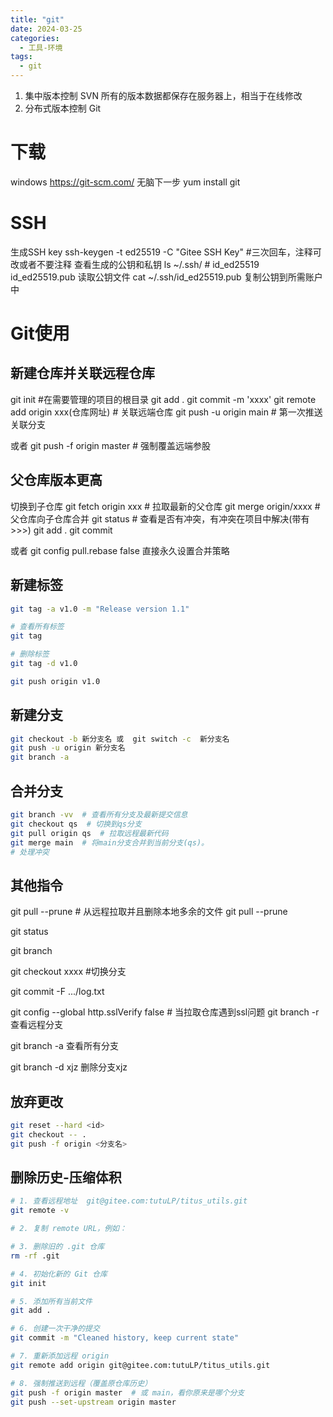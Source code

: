 ```yaml
---
title: "git"
date: 2024-03-25
categories:
  - 工具-环境
tags:
  - git 
---
```


1. 集中版本控制 SVN   所有的版本数据都保存在服务器上，相当于在线修改
2. 分布式版本控制 Git

# 下载

windows  https://git-scm.com/  无脑下一步
yum install git

# SSH

生成SSH key
ssh-keygen -t ed25519 -C "Gitee SSH Key"   #三次回车，注释可改或者不要注释
查看生成的公钥和私钥
ls ~/.ssh/ # id_ed25519  id_ed25519.pub
读取公钥文件
cat ~/.ssh/id_ed25519.pub
复制公钥到所需账户中

# Git使用

## 新建仓库并关联远程仓库

git init #在需要管理的项目的根目录
git add .
git commit -m 'xxxx'
git remote add origin xxx(仓库网址)  # 关联远端仓库
git push -u origin main   # 第一次推送关联分支

或者
git push -f origin master  # 强制覆盖远端参股

## 父仓库版本更高

切换到子仓库
git fetch origin xxx # 拉取最新的父仓库
git merge origin/xxxx # 父仓库向子仓库合并
git status # 查看是否有冲突，有冲突在项目中解决(带有>>>)
git add .
git commit

或者 git config pull.rebase false 直接永久设置合并策略

## 新建标签

```bash
git tag -a v1.0 -m "Release version 1.1"

# 查看所有标签
git tag

# 删除标签
git tag -d v1.0

git push origin v1.0
```

## 新建分支

~~~sh
git checkout -b 新分支名 或  git switch -c  新分支名
git push -u origin 新分支名
git branch -a
~~~

## 合并分支

```sh
git branch -vv  # 查看所有分支及最新提交信息
git checkout qs  # 切换到qs分支
git pull origin qs  # 拉取远程最新代码
git merge main  # 将main分支合并到当前分支(qs)。
# 处理冲突
```



## 其他指令

git pull --prune # 从远程拉取并且删除本地多余的文件 git pull --prune

git status

git branch

git checkout xxxx #切换分支

git commit -F .../log.txt

git config --global http.sslVerify false # 当拉取仓库遇到ssl问题
git branch -r 查看远程分支

git branch -a 查看所有分支

git branch -d xjz 删除分支xjz

## 放弃更改

```sh
git reset --hard <id>
git checkout -- .
git push -f origin <分支名>
```

## 删除历史-压缩体积

```sh
# 1. 查看远程地址  git@gitee.com:tutuLP/titus_utils.git
git remote -v

# 2. 复制 remote URL，例如：

# 3. 删除旧的 .git 仓库
rm -rf .git

# 4. 初始化新的 Git 仓库
git init

# 5. 添加所有当前文件
git add .

# 6. 创建一次干净的提交
git commit -m "Cleaned history, keep current state"

# 7. 重新添加远程 origin
git remote add origin git@gitee.com:tutuLP/titus_utils.git

# 8. 强制推送到远程（覆盖原仓库历史）
git push -f origin master  # 或 main，看你原来是哪个分支
git push --set-upstream origin master

```

